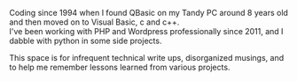 Coding since 1994 when I found QBasic on my Tandy PC around 8 years old and then moved on to Visual Basic, c and c++.  
I've been working with PHP and Wordpress professionally since 2011, and I dabble with python in some side projects.   

This space is for infrequent technical write ups, disorganized musings, and to help me remember lessons learned from various projects.  
